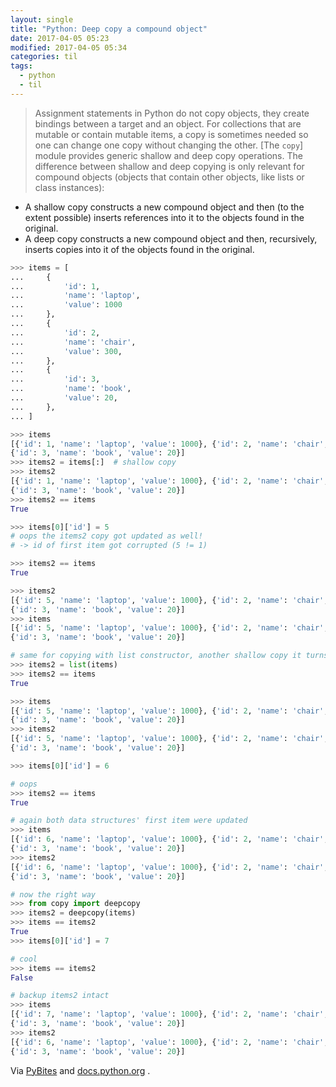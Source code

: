 ```yaml
---
layout: single
title: "Python: Deep copy a compound object"
date: 2017-04-05 05:23
modified: 2017-04-05 05:34
categories: til
tags:
  - python
  - til
---
```


> Assignment statements in Python do not copy objects, they create bindings between a
> target and an object. For collections that are mutable or contain mutable items, a copy is
> sometimes needed so one can change one copy without changing the other. [The `copy`]
> module provides generic shallow and deep copy operations.
> The difference between shallow and deep copying is only relevant for compound objects
> (objects that contain other objects, like lists or class instances):

- A shallow copy constructs a new compound object and then (to the extent possible)
  inserts references into it to the objects found in the original.
- A deep copy constructs a new compound object and then, recursively, inserts copies
  into it of the objects found in the original.

```python
>>> items = [
...     {
...         'id': 1,
...         'name': 'laptop',
...         'value': 1000
...     },
...     {
...         'id': 2,
...         'name': 'chair',
...         'value': 300,
...     },
...     {
...         'id': 3,
...         'name': 'book',
...         'value': 20,
...     },
... ]

>>> items
[{'id': 1, 'name': 'laptop', 'value': 1000}, {'id': 2, 'name': 'chair', 'value': 300},
{'id': 3, 'name': 'book', 'value': 20}]
>>> items2 = items[:]  # shallow copy
>>> items2
[{'id': 1, 'name': 'laptop', 'value': 1000}, {'id': 2, 'name': 'chair', 'value': 300},
{'id': 3, 'name': 'book', 'value': 20}]
>>> items2 == items
True

>>> items[0]['id'] = 5
# oops the items2 copy got updated as well!
# -> id of first item got corrupted (5 != 1)

>>> items2 == items
True

>>> items2
[{'id': 5, 'name': 'laptop', 'value': 1000}, {'id': 2, 'name': 'chair', 'value': 300},
{'id': 3, 'name': 'book', 'value': 20}]
>>> items
[{'id': 5, 'name': 'laptop', 'value': 1000}, {'id': 2, 'name': 'chair', 'value': 300},
{'id': 3, 'name': 'book', 'value': 20}]

# same for copying with list constructor, another shallow copy it turns out
>>> items2 = list(items)
>>> items2 == items
True

>>> items
[{'id': 5, 'name': 'laptop', 'value': 1000}, {'id': 2, 'name': 'chair', 'value': 300},
{'id': 3, 'name': 'book', 'value': 20}]
>>> items2
[{'id': 5, 'name': 'laptop', 'value': 1000}, {'id': 2, 'name': 'chair', 'value': 300},
{'id': 3, 'name': 'book', 'value': 20}]

>>> items[0]['id'] = 6

# oops
>>> items2 == items
True

# again both data structures' first item were updated
>>> items
[{'id': 6, 'name': 'laptop', 'value': 1000}, {'id': 2, 'name': 'chair', 'value': 300},
{'id': 3, 'name': 'book', 'value': 20}]
>>> items2
[{'id': 6, 'name': 'laptop', 'value': 1000}, {'id': 2, 'name': 'chair', 'value': 300},
{'id': 3, 'name': 'book', 'value': 20}]

# now the right way
>>> from copy import deepcopy
>>> items2 = deepcopy(items)
>>> items == items2
True
>>> items[0]['id'] = 7

# cool
>>> items == items2
False

# backup items2 intact
>>> items
[{'id': 7, 'name': 'laptop', 'value': 1000}, {'id': 2, 'name': 'chair', 'value': 300},
{'id': 3, 'name': 'book', 'value': 20}]
>>> items2
[{'id': 6, 'name': 'laptop', 'value': 1000}, {'id': 2, 'name': 'chair', 'value': 300},
{'id': 3, 'name': 'book', 'value': 20}]
```

Via [PyBites](http://pybit.es/mutability.html) and
[docs.python.org](https://docs.python.org/3.6/library/copy.html)
.
